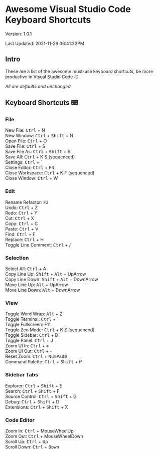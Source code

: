 # Awesome Visual Studio Code Keyboard Shortcuts

Version: 1.0.1

Last Updated: 2021-11-29 06:41:23PM

## Intro

These are a list of the awesome must-use keyboard shortcuts, be more productive in Visual Studio Code :D

_All are defaults and unchanged._

## Keyboard Shortcuts ⌨️

### File

New File: <kbd>Ctrl</kbd> + N\
New Window: <kbd>Ctrl</kbd> + <kbd>Shift</kbd> + N\
Open File: <kbd>Ctrl</kbd> + O\
Save File: <kbd>Ctrl</kbd> + S\
Save File As: <kbd>Ctrl</kbd> + <kbd>Shift</kbd> + S\
Save All: <kbd>Ctrl</kbd> + K S (sequenced)\
Settings: <kbd>Ctrl</kbd> + \`\
Close Editor: <kbd>Ctrl</kbd> + <kbd>F4</kbd>\
Close Workspace: <kbd>Ctrl</kbd> + K F (sequenced)\
Close Window: <kbd>Ctrl</kbd> + W

### Edit

Rename Refactor: <kbd>F2</kbd>\
Undo: <kbd>Ctrl</kbd> + Z\
Redo: <kbd>Ctrl</kbd> + Y\
Cut: <kbd>Ctrl</kbd> + X\
Copy: <kbd>Ctrl</kbd> + C\
Paste: <kbd>Ctrl</kbd> + V\
Find: <kbd>Ctrl</kbd> + F\
Replace: <kbd>Ctrl</kbd> + H\
Toggle Line Comment: <kbd>Ctrl</kbd> + /

### Selection

Select All: <kbd>Ctrl</kbd> + A\
Copy Line Up: <kbd>Shift</kbd> + <kbd>Alt</kbd> + UpArrow\
Copy Line Down: <kbd>Shift</kbd> + <kbd>Alt</kbd> + DownArrow\
Move Line Up: <kbd>Alt</kbd> + UpArrow\
Move Line Down: <kbd>Alt</kbd> + DownArrow

### View

Toggle Word Wrap: <kbd>Alt</kbd> + Z\
Toggle Terminal: <kbd>Ctrl</kbd> + \`\
Toggle Fullscreen: F11\
Toggle Zen Mode: <kbd>Ctrl</kbd> + K Z (sequenced)\
Toggle Sidebar: <kbd>Ctrl</kbd> + B\
Toggle Panel: <kbd>Ctrl</kbd> + J\
Zoom UI In: <kbd>Ctrl</kbd> + =\
Zoom UI Out: <kbd>Ctrl</kbd> + -\
Reset Zoom: <kbd>Ctrl</kbd> + <kbd>NumPad0</kbd>\
Command Palette: <kbd>Ctrl</kbd> + <kbd>Shift</kbd> + P

### Sidebar Tabs

Explorer: <kbd>Ctrl</kbd> + <kbd>Shift</kbd> + E\
Search: <kbd>Ctrl</kbd> + <kbd>Shift</kbd> + F\
Source Control: <kbd>Ctrl</kbd> + <kbd>Shift</kbd> + G\
Debug: <kbd>Ctrl</kbd> + <kbd>Shift</kbd> + D\
Extensions: <kbd>Ctrl</kbd> + <kbd>Shift</kbd> + X

### Code Editor

Zoom In: <kbd>Ctrl</kbd> + MouseWheelUp\
Zoom Out: <kbd>Ctrl</kbd> + MouseWheelDown\
Scroll Up: <kbd>Ctrl</kbd> + <kbd>Up</kbd>\
Scroll Down: <kbd>Ctrl</kbd> + <kbd>Down</kbd>
